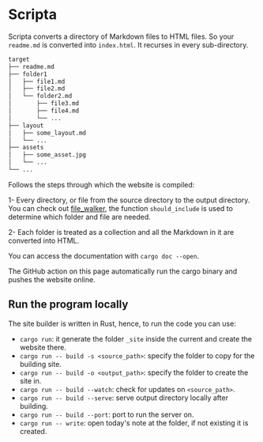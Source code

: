 # Scripta

Scripta converts a directory of Markdown files to HTML files.
So your `readme.md` is converted into `index.html`. 
It recurses in every sub-directory.

```markdown
target
├── readme.md
├── folder1
│   ├── file1.md
│   ├── file2.md
│   └── folder2.md
│       ├── file3.md
│       ├── file4.md
│       └── ...
├── layout
│   ├── some_layout.md
│   └── ...
├── assets
│   ├── some_asset.jpg
│   └── ...
└── ...
```

Follows the steps through which the website is compiled:

1- Every directory, or file from the source directory to the output directory. 
  You can check out [file_walker](src/file_walker.rs), the function 
  `should_include` is used to determine which folder and file are needed.

2- Each folder is treated as a collection and all the Markdown in it are
   converted into HTML.

You can access the documentation with `cargo doc --open`.

The GitHub action on this page automatically run the cargo binary and pushes the
website online.

## Run the program locally

The site builder is written in Rust, hence, to run the code you can use:

- `cargo run`: it generate the folder `_site` inside the current and create the
  website there.
- `cargo run -- build -s <source_path>`: specify the folder to copy for the building 
  site.
- `cargo run -- build -o <output_path>`: specify the folder to create the site in.
- `cargo run -- build --watch`: check for updates on `<source_path>`.
- `cargo run -- build --serve`: serve output directory locally after building.
- `cargo run -- build --port`: port to run the server on.
- `cargo run -- write`: open today's note at the folder, if not existing it is
  created.
